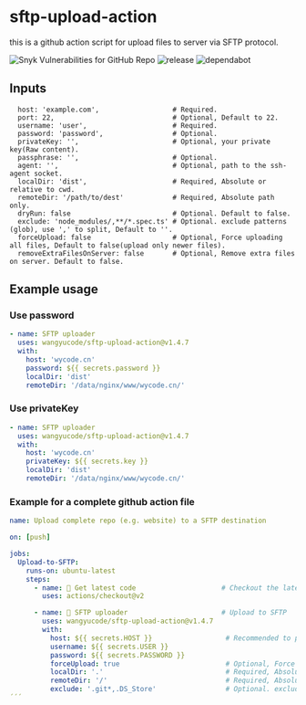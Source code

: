 # sftp-upload-action

this is a github action script for upload files to server via SFTP protocol.

![Snyk Vulnerabilities for GitHub Repo](https://img.shields.io/snyk/vulnerabilities/github/wangyucode/sftp-upload-action)
![release](https://flat.badgen.net/github/release/wangyucode/sftp-upload-action)
![dependabot](https://flat.badgen.net/github/dependabot/wangyucode/sftp-upload-action)

## Inputs

```
  host: 'example.com',                  # Required.
  port: 22,                             # Optional, Default to 22.
  username: 'user',                     # Required.
  password: 'password',                 # Optional.
  privateKey: '',                       # Optional, your private key(Raw content).
  passphrase: '',                       # Optional.
  agent: '',                            # Optional, path to the ssh-agent socket.
  localDir: 'dist',                     # Required, Absolute or relative to cwd.
  remoteDir: '/path/to/dest'            # Required, Absolute path only.
  dryRun: false                         # Optional. Default to false.
  exclude: 'node_modules/,**/*.spec.ts' # Optional. exclude patterns (glob), use ',' to split, Default to ''.
  forceUpload: false                    # Optional, Force uploading all files, Default to false(upload only newer files).
  removeExtraFilesOnServer: false       # Optional, Remove extra files on server. Default to false.
```

## Example usage

### Use password

```yml
- name: SFTP uploader
  uses: wangyucode/sftp-upload-action@v1.4.7
  with:
    host: 'wycode.cn'
    password: ${{ secrets.password }} 
    localDir: 'dist'
    remoteDir: '/data/nginx/www/wycode.cn/'
```

### Use privateKey

```yml
- name: SFTP uploader
  uses: wangyucode/sftp-upload-action@v1.4.7
  with:
    host: 'wycode.cn'
    privateKey: ${{ secrets.key }} 
    localDir: 'dist'
    remoteDir: '/data/nginx/www/wycode.cn/'
```

### Example for a complete github action file

```yml
name: Upload complete repo (e.g. website) to a SFTP destination

on: [push]

jobs:
  Upload-to-SFTP:
    runs-on: ubuntu-latest
    steps:
      - name: 🚚 Get latest code                     # Checkout the latest code
        uses: actions/checkout@v2

      - name: 📂 SFTP uploader                       # Upload to SFTP 
        uses: wangyucode/sftp-upload-action@v1.4.7
        with:
          host: ${{ secrets.HOST }}                  # Recommended to put the credentials in github secrets.
          username: ${{ secrets.USER }}
          password: ${{ secrets.PASSWORD }}
          forceUpload: true                          # Optional, Force uploading all files, Default to false(upload only newer files).
          localDir: '.'                              # Required, Absolute or relative to cwd.
          remoteDir: '/'                             # Required, Absolute path only.
          exclude: '.git*,.DS_Store'                 # Optional. exclude patterns (glob), use ',' to split, Default to ''.
´´´